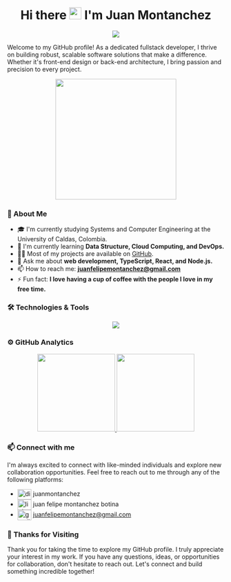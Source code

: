 <div align="center">
  <h1 align="center">Hi there <img src="https://media.giphy.com/media/hvRJCLFzcasrR4ia7z/giphy.gif" width="28"> I'm Juan Montanchez</h1>
</div>

<div align="center">
  <img src="https://readme-typing-svg.herokuapp.com?color=06D001&center=true&vCenter=true&lines=Fullstack+Developer;Always+Learning+New+Things;Passionate+about+Coding" />
</div>

Welcome to my GitHub profile! As a dedicated fullstack developer, I thrive on building robust, scalable software solutions that make a difference. Whether it's front-end design or back-end architecture, I bring passion and precision to every project.

<div align="center">
  <img align="center" src="https://media.giphy.com/media/QvpqTCiEcwtvx6wwJK/giphy.gif" width="280" height="280" frameBorder="0" class="giphy-embed" allowFullScreen></img>
</div>

### 📖 About Me

- 🎓 I'm currently studying Systems and Computer Engineering at the University of Caldas, Colombia.
- 🌱 I'm currently learning **Data Structure, Cloud Computing, and DevOps.**
- 👨‍💻 Most of my projects are available on [GitHub](https://github.com/MontanchezJuan).
- 💬 Ask me about **web development, TypeScript, React, and Node.js.**
- 📫 How to reach me: **juanfelipemontanchez@gmail.com**
- ⚡ Fun fact: **I love having a cup of coffee with the people I love in my free time.**

### 🛠️ Technologies & Tools

<p align="center">
  <a href="https://skillicons.dev">
    <img src="https://skillicons.dev/icons?i=androidstudio,angular,aws,css,discord,express,figma,firebase,git,github,html,java,js,materialui,md,mongodb,mysql,nextjs,nodejs,postman,postgres,py,react,reactivex,redux,sass,spring,tailwind,ts,vite,vscode&perline=14" />
  </a>
</p>

### ⚙️ GitHub Analytics

<p align="center">
  <a href="https://github.com/MontanchezJuan">
    <img height="180em" src="https://github-readme-stats.vercel.app/api?username=MontanchezJuan&show_icons=true&theme=algolia&include_all_commits=true&count_private=true&line_height=20&title_color=FFFFFF&icon_color=FFFFFF&text_color=FFFFF0&bg_color=0,9BEC00,06D001"/>
    <img height="180em" src="https://github-readme-stats.vercel.app/api/top-langs/?username=MontanchezJuan&layout=compact&langs_count=8&theme=algolia&line_height=20&title_color=FFFFFF&icon_color=FFFFFF&text_color=FFFFFF&bg_color=0,9BEC00,06D001"/>
  </a>
</p>

### 📫 Connect with me

I'm always excited to connect with like-minded individuals and explore new collaboration opportunities. Feel free to reach out to me through any of the following platforms:

- <a href="https://discord.com/users/juanmontanchez" target="blank"><img align="center" src="https://skillicons.dev/icons?i=discord" alt="discord-juanmontanchez" height="24" width="32" /></a> juanmontanchez
- <a href="https://www.linkedin.com/in/juan-felipe-montanchez-botina-301066252/" target="blank"><img align="center" src="https://skillicons.dev/icons?i=linkedin" alt="linkedin-juanmontanchez" height="24" width="32" /></a> juan felipe montanchez botina
- <a href="mailto:juanfelipemontanchez@gmail.com" target="blank"><img align="center" src="https://skillicons.dev/icons?i=gmail" alt="gmail-juanmontanchez" height="24" width="32" /></a> juanfelipemontanchez@gmail.com

### 🙏 Thanks for Visiting

Thank you for taking the time to explore my GitHub profile. I truly appreciate your interest in my work. If you have any questions, ideas, or opportunities for collaboration, don't hesitate to reach out. Let's connect and build something incredible together!
